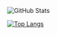 


![GitHub Stats](https://github-readme-stats.vercel.app/api?username=jallpatell&theme=onedark&show_icons=true)

[![Top Langs](https://github-readme-stats.vercel.app/api/top-langs/?username=jallpatell&layout=donut)](https://github.com/anuraghazra/github-readme-stats)
